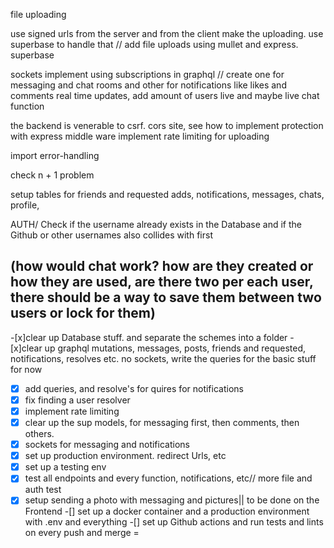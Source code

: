 file uploading 

use signed urls from the server and from the client make the uploading. use superbase to handle that
// add file uploads using mullet 
and express. superbase

sockets
implement using subscriptions in graphql
// create one for messaging and chat rooms and other for notifications like likes and comments
real time updates, add amount of users live and maybe live chat function

the backend is venerable to csrf. cors site, see how to implement protection with express middle ware
implement rate limiting for uploading

import error-handling 

check n + 1 problem 

setup tables for friends and requested adds, notifications, messages, chats, profile, 

AUTH/ Check if the username already exists in the Database and if the Github or other usernames also collides with first

(how would chat work? how are they created or how they are used, are there two per each user, there should be a way to save them between two users or lock for them)
-----------------------------------
-[x]clear up Database stuff. and separate the schemes into a folder
-[x]clear up graphql mutations, messages, posts, friends and requested, notifications, resolves etc. no sockets, write 
the queries for the basic stuff for now 
-[x] add queries, and resolve's for quires for notifications 
-[x] fix finding a user resolver
-[x] implement rate limiting 
-[x] clear up the sup models, for messaging first, then comments, then others.
-[x] sockets for messaging and notifications
-[x] set up production environment. redirect Urls, etc
-[x] set up a testing env
-[x] test all endpoints and every function, notifications, etc// more file and auth test
-[x] setup sending a photo with messaging and pictures|| to be done on the Frontend
-[] set up a docker container and a production environment with .env and everything
-[] set up Github actions and run tests and lints on every push and merge 
=
